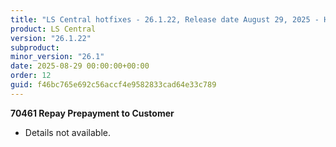 ```yaml
---
title: "LS Central hotfixes - 26.1.22, Release date August 29, 2025 - Hotfixes"
product: LS Central
version: "26.1.22"
subproduct: 
minor_version: "26.1"
date: 2025-08-29 00:00:00+00:00
order: 12
guid: f46bc765e692c56accf4e9582833cad64e33c789
---
```


<div><strong>70461 Repay Prepayment to Customer</strong>
<ul><li>Details not available.</li></ul></div>
